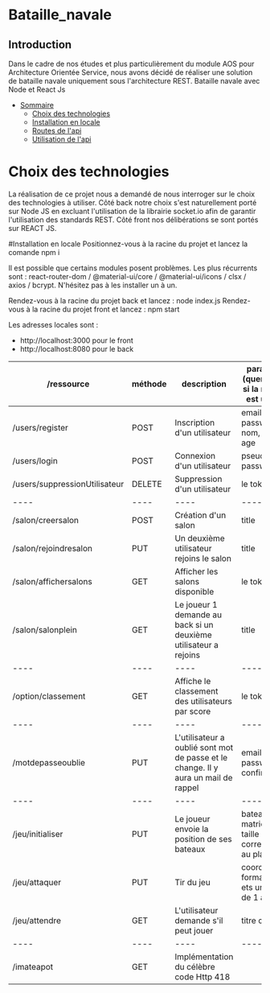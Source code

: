 # Bataille_navale
## Introduction
Dans le cadre de nos études et plus particulièrement du module AOS pour Architecture Orientée Service,
nous avons décidé de réaliser une solution de bataille navale uniquement sous l'architecture REST.
Bataille navale avec Node et React Js

- [Sommaire](#Introduction)
    - [Choix des technologies](#choix)
    - [Installation en locale](#meta)
    - [Routes de l'api](#meta)
    - [Utilisation de l'api](#meta)

# Choix des technologies
La réalisation de ce projet nous a demandé de nous interroger sur le choix des technologies à utiliser.
Côté back notre choix s'est naturellement porté sur Node JS en excluant l'utilisation de la librairie socket.io
afin de garantir l'utilisation des standards REST.
Côté front nos délibérations se sont portés sur REACT JS. 

#Installation en locale
Positionnez-vous à la racine du projet et lancez la comande npm i

Il est possible que certains modules posent problèmes. Les plus récurrents sont : 
react-router-dom / @material-ui/core / @material-ui/icons / clsx / axios / bcrypt.
N'hésitez pas à les installer un à un.

Rendez-vous à la racine du projet back et lancez : node index.js
Rendez-vous à la racine du projet front et lancez : npm start

Les adresses locales sont : 
+ http://localhost:3000 pour le front
+ http://localhost:8080 pour le back 


| /ressource | méthode | description | paramètres (query param si la méthode est un GET) |
| ---------- | ------- | ----------- | ---------------- |
| /users/register | POST | Inscription d'un utilisateur | email, pseudo, password, nom, prenom, age |
| /users/login | POST | Connexion d'un utilisateur | pseudo, password |
| /users/suppressionUtilisateur | DELETE | Suppression d'un utilisateur | le token suffit |
| ---- | ---- | ---- | ---- |
| /salon/creersalon | POST | Création d'un salon | title |
| /salon/rejoindresalon | PUT | Un deuxième utilisateur rejoins le salon | title |
| /salon/affichersalons | GET | Afficher les salons disponible | le token suffit |
| /salon/salonplein | GET | Le joueur 1 demande au back si un deuxième utilisateur a rejoins | title |
| ---- | ---- | ---- | ---- |
| /option/classement | GET | Affiche le classement des utilisateurs par score | le token suffit |
| ---- | ---- | ---- | ---- |
| /motdepasseoublie | PUT | L'utilisateur a oublié sont mot de passe et le change. Il y aura un mail de rappel | email, password, confirmation |
| ---- | ---- | ---- | ---- |
| /jeu/initialiser | PUT | Le joueur envoie la position de ses bateaux | bateau (une matrice de taille 10 x 10 correspondant au plateau) |
| /jeu/attaquer | PUT | Tir du jeu | coordonne (au format Ax où x ets un chiffre de 1 à 10) |
| /jeu/attendre | GET | L'utilisateur demande s'il peut jouer | titre du salon |
| ---- | ---- | ---- | ---- |
| /imateapot | GET | Implémentation du célèbre code Http 418 |  |



